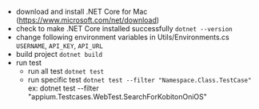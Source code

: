 - download and install .NET Core for Mac (https://www.microsoft.com/net/download)
- check to make .NET Core installed successfully
    `dotnet --version`
- change following environment variables in Utils/Environments.cs
    `USERNAME`, `API_KEY`, `API_URL`
- build project
    `dotnet build`
- run test
    + run all test
        `dotnet test`
    + run specific test
        `dotnet test --filter "Namespace.Class.TestCase"`
        ex: dotnet test --filter "appium.Testcases.WebTest.SearchForKobitonOniOS"
